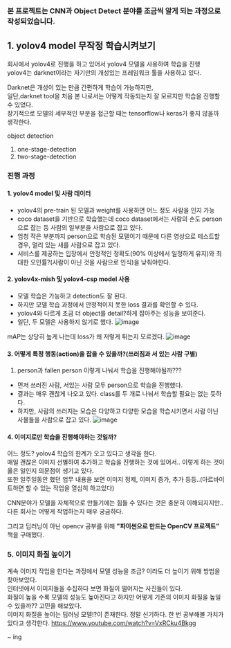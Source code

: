 ### 본 프로젝트는 CNN과 Object Detect 분야를 조금씩 알게 되는 과정으로 작성되었습니다.

## 1. yolov4 model 무작정 학습시켜보기
회사에서 yolov4로 진행을 하고 있어서 yolov4 모델을 사용하여 학습을 진행<br/>
yolov4는 darknet이라는 자기만의 개성있는 프레임워크 툴을 사용하고 있다.<br/>

Darknet은 개성이 있는 만큼 간편하게 학습이 가능하지만,<br/>
일단,darknet tool을 처음 본 나로서는 어떻게 작동되는지 잘 모르지만 학습을 진행할 수 있었다.<br/>
장기적으로 모델의 세부적인 부분을 접근할 때는 tensorflow나 keras가 좋지 않을까 생각한다.

object detection
1. one-stage-detection
2. two-stage-detection


### 진행 과정
#### 1. yolov4 model 및 사람 데이터 
- yolov4의 pre-train 된 모델과 weight를 사용하면 어느 정도 사람을 인지 가능
- coco dataset을 기반으로 학습했는데 coco dataset에서는 사람의 손도 person으로 잡는 등 사람의 일부분을 사람으로 잡고 있다.
- 엄청 작은 부분까지 person으로 학습된 모델이기 때문에 다른 영상으로 테스트할 경우, 멀리 있는 새를 사람으로 잡고 있다.
- 서비스를 제공하는 입장에서 안정적인 정확도(90% 이상에서 일정하게 유지)와 최대한 오인률?(사람이 아닌 것을 사람으로 인식)을 낮춰야한다.

#### 2. yolov4x-mish 및 yolov4-csp model 사용
- 모델 학습은 가능하고 detection도 잘 된다.
- 하지만 모델 학습 과정에서 안정적이지 못한 loss 결과를 확인할 수 있다.
- yolov4와 다르게 조금 더 object를 detail?하게 잡아주는 성능을 보여준다.
- 일단, 두 모델은 사용하지 않기로 했다.
![image](https://user-images.githubusercontent.com/57121112/122663666-4faf6280-d1d7-11eb-95a8-9e12834a469d.png)

mAP는 상당히 높게 나는데 loss가 왜 저렇게 튀는지 모르겠다.
![image](https://user-images.githubusercontent.com/57121112/122663993-7cfd1000-d1d9-11eb-9a1f-5ecfc9736ec3.png)


#### 3. 어떻게 특정 행동(action)을 잡을 수 있을까?(쓰러짐과 서 있는 사람 구별)
1. person과 fallen person 이렇게 나눠서 학습을 진행해야될까???
- 먼저 쓰러진 사람, 서있는 사람 모두 person으로 학습을 진행했다.
- 결과는 매우 괜찮게 나오고 있다. class를 두 개로 나눠서 학습할 필요는 없는 듯하다.
- 하지만, 사람의 쓰러지는 모습은 다양하고 다양한 모습을 학습시키면서 사람 아닌 사물들을 사람으로 잡고 있다.
![image](https://user-images.githubusercontent.com/57121112/120961845-8c239d00-c799-11eb-9b89-6b163cea922a.png)

#### 4. 이미지로만 학습을 진행해야하는 것일까?
어느 정도? yolov4 학습의 한계가 오고 있다고 생각을 한다.<br/>
매일 괜찮은 이미지 선별하여 추가하고 학습을 진행하는 것에 있어서.. 이렇게 하는 것이 옳은 일인지 의문점이 생기고 있다.  
또한 일주일동안 했던 업무 내용을 보면 이미지 정제, 이미지 증가, 추가 등등..(아르바이트하면 할 수 있는 작업을 열심히 하고있다)  

CNN분야가 모델을 자체적으로 만들기에는 힘들 수 있다는 것은 충분히 이해되지지만.. 다른 회사는 어떻게 작업하는지 매우 궁금하다.  

그리고 딥러닝이 아닌 opencv 공부를 위해 **"파이썬으로 만드는 OpenCV 프로젝트"** 책을 구매했다.


### 5. 이미지 화질 높이기
계속 이미지 작업을 한다는 과정에서 모델 성능을 조금? 이라도 더 높이기 위해 방법을 찾아보았다.  
인터넷에서 이미지들을 수집하다 보면 화질이 떨어지는 사진들이 있다.  
화질이 높을 수록 모델의 성능도 높아진다고 하지만 어떻게 기존의 이미지 화질을 높일 수 있을까?? 고민을 해보았다.  
이미지 화질을 높이는 딥러닝 모델!?이 존재한다. 정말 신기하다. 한 번 공부해볼 가치가 있다고 생각한다.
https://www.youtube.com/watch?v=VxRCku4Bkgg


~ ing
